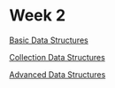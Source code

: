 # Week 2

[Basic Data Structures](Week%202%2077d6df632a5d465680b09433c0cd10d1/Basic%20Data%20Structures%20c8ccb76996e04040afa14d3cd75d4cb4.md)

[Collection Data Structures](Week%202%2077d6df632a5d465680b09433c0cd10d1/Collection%20Data%20Structures%2095647f5f6c2446259933f7cc909d9d47.md)

[Advanced Data Structures](Week%202%2077d6df632a5d465680b09433c0cd10d1/Advanced%20Data%20Structures%20d9938b887b5f4674a6e15b58b91cd361.md)